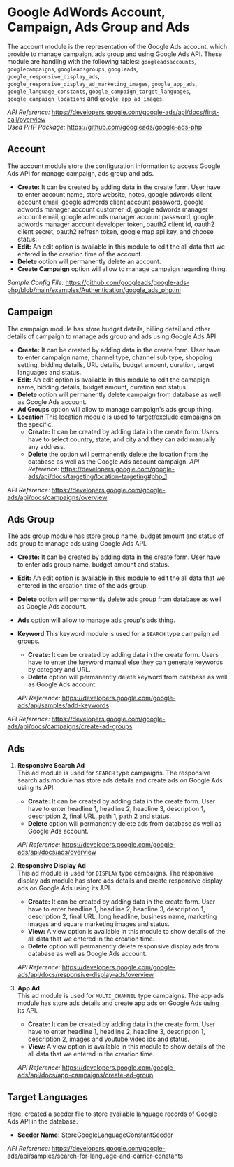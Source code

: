 # Google AdWords Account, Campaign, Ads Group and Ads

The account module is the representation of the Google Ads account, which provide to manage campaign, ads group and using Google Ads API. These module are handling with the following tables: `googleadsaccounts`, `googlecampaigns`, `googleadsgroups`, `googleads`, `google_responsive_display_ads`, `google_responsive_display_ad_marketing_images`, `google_app_ads`, `google_language_constants`, `google_campaign_target_languages`, `google_campaign_locations` and `google_app_ad_images`.

_API Reference:_ https://developers.google.com/google-ads/api/docs/first-call/overview \
_Used PHP Package:_ https://github.com/googleads/google-ads-php

## Account

The account module store the configuration information to access Google Ads API for manage campaign, ads group and ads.

- **Create:** It can be created by adding data in the create form. User have to enter account name, store website, notes, google adwords client account email, google adwords client account password, google adwords manager account customer id, google adwords manager account email, google adwords manager account password, google adwords manager account developer token, oauth2 client id, oauth2 client secret, oauth2 refresh token, google map api key, and choose status.
- **Edit:** An edit option is available in this module to edit the all data that we entered in the creation time of the account.
- **Delete** option will permanently delete an account.
- **Create Campaign** option will allow to manage campaign regarding thing.

_Sample Config File:_ https://github.com/googleads/google-ads-php/blob/main/examples/Authentication/google_ads_php.ini

## Campaign

The campaign module has store budget details, billing detail and other details of campaign to manage ads group and ads using Google Ads API.

- **Create:** It can be created by adding data in the create form. User have to enter campaign name, channel type, channel sub type, shopping setting, bidding details, URL details, budget amount, duration, target languages and status.
- **Edit:** An edit option is available in this module to edit the camapign name, bidding details, budget amount, duration and status.
- **Delete** option will permanently delete campaign from database as well as Google Ads account.
- **Ad Groups** option will allow to manage campaign's ads group thing.
- **Location**
  This location module is used to target/exclude campaigns on the specific.
  - **Create:** It can be created by adding data in the create form. Users have to select country, state, and city and they can add manually any address.
  - **Delete** the option will permanently delete the location from the database as well as the Google Ads account campaign.
    _API Reference:_ https://developers.google.com/google-ads/api/docs/targeting/location-targeting#php_1

_API Reference:_ https://developers.google.com/google-ads/api/docs/campaigns/overview

## Ads Group

The ads group module has store group name, budget amount and status of ads group to manage ads using Google Ads API.

- **Create:** It can be created by adding data in the create form. User have to enter ads group name, budget amount and status.
- **Edit:** An edit option is available in this module to edit the all data that we entered in the creation time of the ads group.
- **Delete** option will permanently delete ads group from database as well as Google Ads account.
- **Ads** option will allow to manage ads group's ads thing.
- **Keyword**
  This keyword module is used for a `SEARCH` type campaign ad groups.

  - **Create:** It can be created by adding data in the create form. Users have to enter the keyword manual else they can generate keywords by category and URL.
  - **Delete** option will permanently delete keyword from database as well as Google Ads account.

  _API Reference:_ https://developers.google.com/google-ads/api/samples/add-keywords

_API Reference:_ https://developers.google.com/google-ads/api/docs/campaigns/create-ad-groups

## Ads

1. **Responsive Search Ad** \
   This ad module is used for `SEARCH` type campaigns. The responsive search ads module has store ads details and create ads on Google Ads using its API.

   - **Create:** It can be created by adding data in the create form. User have to enter headline 1, headline 2, headline 3, description 1, description 2, final URL, path 1, path 2 and status.
   - **Delete** option will permanently delete ads from database as well as Google Ads account.

   _API Reference:_ https://developers.google.com/google-ads/api/docs/ads/overview

2. **Responsive Display Ad** \
   This ad module is used for `DISPLAY` type campaigns. The responsive display ads module has store ads details and create responsive display ads on Google Ads using its API.

   - **Create:** It can be created by adding data in the create form. User have to enter headline 1, headline 2, headline 3, description 1, description 2, final URL, long headline, business name, marketing images and square marketing images and status.
   - **View:** A view option is available in this module to show details of the all data that we entered in the creation time.
   - **Delete** option will permanently delete responsive display ads from database as well as Google Ads account.

   _API Reference:_ https://developers.google.com/google-ads/api/docs/responsive-display-ads/overview

3. **App Ad** \
   This ad module is used for `MULTI_CHANNEL` type campaigns. The app ads module has store ads details and create app ads on Google Ads using its API.

   - **Create:** It can be created by adding data in the create form. User have to enter headline 1, headline 2, headline 3, description 1, description 2, images and youtube video ids and status.
   - **View:** A view option is available in this module to show details of the all data that we entered in the creation time.

   _API Reference:_ https://developers.google.com/google-ads/api/docs/app-campaigns/create-ad-group

## Target Languages

Here, created a seeder file to store available language records of Google Ads API in the database.

- **Seeder Name:** StoreGoogleLanguageConstantSeeder

_API Reference:_ https://developers.google.com/google-ads/api/samples/search-for-language-and-carrier-constants

